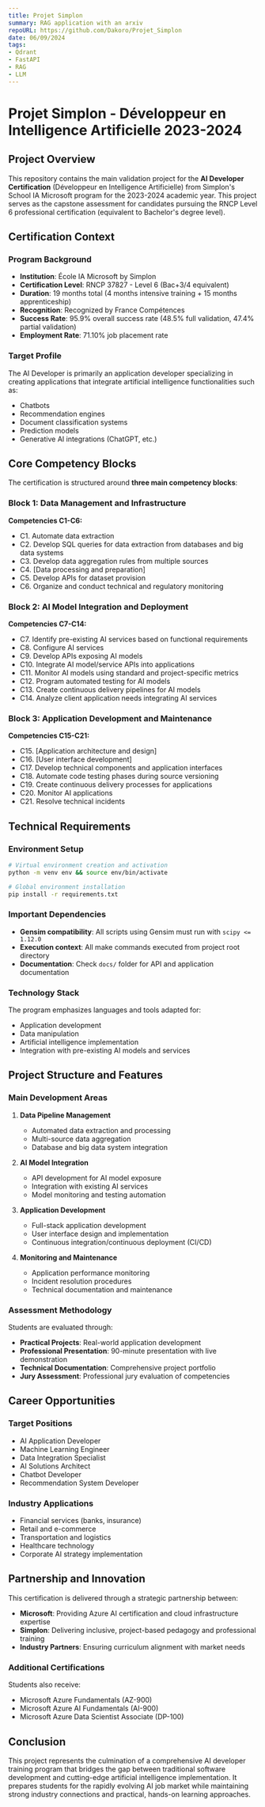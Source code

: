 ```yaml
---
title: Projet Simplon
summary: RAG application with an arxiv 
repoURL: https://github.com/Dakoro/Projet_Simplon
date: 06/09/2024
tags:
- Qdrant
- FastAPI
- RAG
- LLM
---
```




# Projet Simplon - Développeur en Intelligence Artificielle 2023-2024

## Project Overview

This repository contains the main validation project for the **AI Developer Certification** (Développeur en Intelligence Artificielle) from Simplon's School IA Microsoft program for the 2023-2024 academic year. This project serves as the capstone assessment for candidates pursuing the RNCP Level 6 professional certification (equivalent to Bachelor's degree level).

## Certification Context

### Program Background
- **Institution**: École IA Microsoft by Simplon
- **Certification Level**: RNCP 37827 - Level 6 (Bac+3/4 equivalent)
- **Duration**: 19 months total (4 months intensive training + 15 months apprenticeship)
- **Recognition**: Recognized by France Compétences
- **Success Rate**: 95.9% overall success rate (48.5% full validation, 47.4% partial validation)
- **Employment Rate**: 71.10% job placement rate

### Target Profile
The AI Developer is primarily an application developer specializing in creating applications that integrate artificial intelligence functionalities such as:
- Chatbots
- Recommendation engines
- Document classification systems
- Prediction models
- Generative AI integrations (ChatGPT, etc.)

## Core Competency Blocks

The certification is structured around **three main competency blocks**:

### Block 1: Data Management and Infrastructure
**Competencies C1-C6:**
- C1. Automate data extraction
- C2. Develop SQL queries for data extraction from databases and big data systems
- C3. Develop data aggregation rules from multiple sources
- C4. [Data processing and preparation]
- C5. Develop APIs for dataset provision
- C6. Organize and conduct technical and regulatory monitoring

### Block 2: AI Model Integration and Deployment
**Competencies C7-C14:**
- C7. Identify pre-existing AI services based on functional requirements
- C8. Configure AI services
- C9. Develop APIs exposing AI models
- C10. Integrate AI model/service APIs into applications
- C11. Monitor AI models using standard and project-specific metrics
- C12. Program automated testing for AI models
- C13. Create continuous delivery pipelines for AI models
- C14. Analyze client application needs integrating AI services

### Block 3: Application Development and Maintenance
**Competencies C15-C21:**
- C15. [Application architecture and design]
- C16. [User interface development]
- C17. Develop technical components and application interfaces
- C18. Automate code testing phases during source versioning
- C19. Create continuous delivery processes for applications
- C20. Monitor AI applications
- C21. Resolve technical incidents

## Technical Requirements

### Environment Setup
```bash
# Virtual environment creation and activation
python -m venv env && source env/bin/activate

# Global environment installation
pip install -r requirements.txt
```

### Important Dependencies
- **Gensim compatibility**: All scripts using Gensim must run with `scipy <= 1.12.0`
- **Execution context**: All make commands executed from project root directory
- **Documentation**: Check `docs/` folder for API and application documentation

### Technology Stack
The program emphasizes languages and tools adapted for:
- Application development
- Data manipulation
- Artificial intelligence implementation
- Integration with pre-existing AI models and services

## Project Structure and Features

### Main Development Areas
1. **Data Pipeline Management**
   - Automated data extraction and processing
   - Multi-source data aggregation
   - Database and big data system integration

2. **AI Model Integration**
   - API development for AI model exposure
   - Integration with existing AI services
   - Model monitoring and testing automation

3. **Application Development**
   - Full-stack application development
   - User interface design and implementation
   - Continuous integration/continuous deployment (CI/CD)

4. **Monitoring and Maintenance**
   - Application performance monitoring
   - Incident resolution procedures
   - Technical documentation and maintenance

### Assessment Methodology
Students are evaluated through:
- **Practical Projects**: Real-world application development
- **Professional Presentation**: 90-minute presentation with live demonstration
- **Technical Documentation**: Comprehensive project portfolio
- **Jury Assessment**: Professional jury evaluation of competencies

## Career Opportunities

### Target Positions
- AI Application Developer
- Machine Learning Engineer
- Data Integration Specialist
- AI Solutions Architect
- Chatbot Developer
- Recommendation System Developer

### Industry Applications
- Financial services (banks, insurance)
- Retail and e-commerce
- Transportation and logistics
- Healthcare technology
- Corporate AI strategy implementation

## Partnership and Innovation

This certification is delivered through a strategic partnership between:
- **Microsoft**: Providing Azure AI certification and cloud infrastructure expertise
- **Simplon**: Delivering inclusive, project-based pedagogy and professional training
- **Industry Partners**: Ensuring curriculum alignment with market needs

### Additional Certifications
Students also receive:
- Microsoft Azure Fundamentals (AZ-900)
- Microsoft Azure AI Fundamentals (AI-900)
- Microsoft Azure Data Scientist Associate (DP-100)

## Conclusion

This project represents the culmination of a comprehensive AI developer training program that bridges the gap between traditional software development and cutting-edge artificial intelligence implementation. It prepares students for the rapidly evolving AI job market while maintaining strong industry connections and practical, hands-on learning approaches.